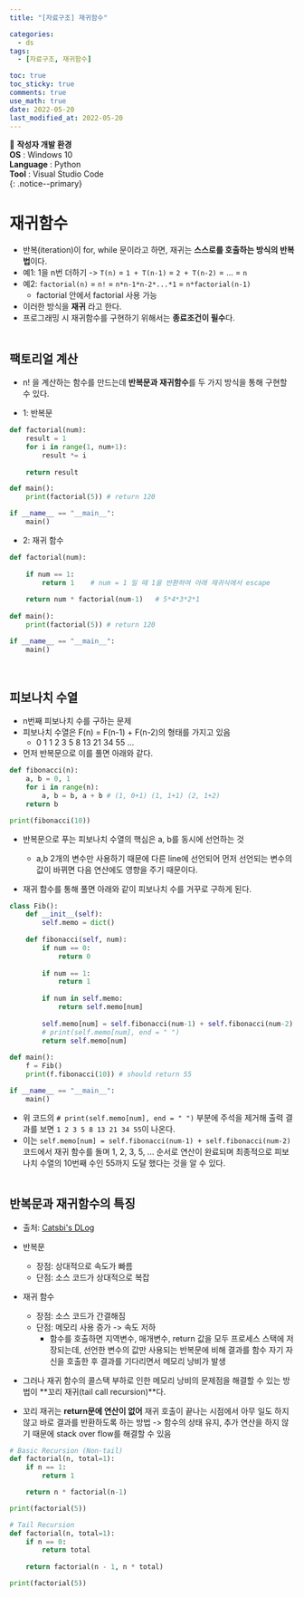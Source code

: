 ```yaml
---
title: "[자료구조] 재귀함수"

categories:
  - ds
tags:
  - [자료구조, 재귀함수]

toc: true
toc_sticky: true
comments: true
use_math: true
date: 2022-05-20
last_modified_at: 2022-05-20
---
```


📌 **작성자 개발 환경** <br>
**OS** : Windows 10 <br>
**Language** : Python<br>
**Tool** : Visual Studio Code<br>
{: .notice--primary}

# 재귀함수

- 반복(iteration)이 for, while 문이라고 하면, 재귀는 **스스로를 호출하는 방식의 반복법**이다.
- 예1: 1을 n번 더하기 -> `T(n)` = `1 + T(n-1)` = `2 + T(n-2)` = ... = `n`
- 예2: `factorial(n)` = `n!` = `n*n-1*n-2*...*1` = `n*factorial(n-1)`
    - factorial 안에서 factorial 사용 가능
- 이러한 방식을 **재귀** 라고 한다.
- 프로그래밍 시 재귀함수를 구현하기 위해서는 **종료조건이 필수**다.
<br><br>

## 팩토리얼 계산

- n! 을 계산하는 함수를 만드는데 **반복문과 재귀함수**를 두 가지 방식을 통해 구현할 수 있다.

- 1: 반복문

```py
def factorial(num):
    result = 1
    for i in range(1, num+1):
        result *= i
    
    return result

def main():
    print(factorial(5)) # return 120

if __name__ == "__main__":
    main()
```

- 2: 재귀 함수

```py
def factorial(num):
    
    if num == 1:
        return 1    # num = 1 일 때 1을 반환하여 아래 재귀식에서 escape
        
    return num * factorial(num-1)   # 5*4*3*2*1
    
def main():
    print(factorial(5)) # return 120

if __name__ == "__main__":
    main()
```
<br>

## 피보나치 수열

- n번째 피보나치 수를 구하는 문제
- 피보나치 수열은 F(n) = F(n-1) + F(n-2)의 형태를 가지고 있음
    - 0 1 1 2 3 5 8 13 21 34 55 ...
- 먼저 반복문으로 이를 풀면 아래와 같다.

```py
def fibonacci(n):
    a, b = 0, 1
    for i in range(n):
        a, b = b, a + b # (1, 0+1) (1, 1+1) (2, 1+2)
    return b

print(fibonacci(10))
```

- 반복문으로 푸는 피보나치 수열의 핵심은 a, b를 동시에 선언하는 것
    - a,b 2개의 변수만 사용하기 때문에 다른 line에 선언되어 먼저 선언되는 변수의 값이 바뀌면 다음 연산에도 영향을 주기 때문이다.

- 재귀 함수를 통해 풀면 아래와 같이 피보나치 수를 거꾸로 구하게 된다.

```py
class Fib():
    def __init__(self):
        self.memo = dict()
        
    def fibonacci(self, num):
        if num == 0:
            return 0
            
        if num == 1:
            return 1
            
        if num in self.memo:
            return self.memo[num]
            
        self.memo[num] = self.fibonacci(num-1) + self.fibonacci(num-2)
        # print(self.memo[num], end = " ")
        return self.memo[num]
        
def main():
    f = Fib()
    print(f.fibonacci(10)) # should return 55

if __name__ == "__main__":
    main()
```

- 위 코드의 `# print(self.memo[num], end = " ")` 부분에 주석을 제거해 출력 결과를 보면 `1 2 3 5 8 13 21 34 55`이 나온다.
- 이는 `self.memo[num] = self.fibonacci(num-1) + self.fibonacci(num-2)` 코드에서 재귀 함수를 돌며 1, 2, 3, 5, ... 순서로 연산이 완료되며 최종적으로 피보나치 수열의 10번째 수인 55까지 도달 했다는 것을 알 수 있다.
<br><br>

## 반복문과 재귀함수의 특징

- 출처: [Catsbi's DLog](https://catsbi.oopy.io/dbcc8c79-4600-4655-b2e2-b76eb7309e60)
- 반복문
    - 장점: 상대적으로 속도가 빠름
    - 단점: 소스 코드가 상대적으로 복잡
- 재귀 함수
    - 장점: 소스 코드가 간결해짐
    - 단점: 메모리 사용 증가 -> 속도 저하 
        - 함수를 호출하면 지역변수, 매개변수, return 값을 모두 프로세스 스택에 저장되는데, 선언한 변수의 값만 사용되는 반복문에 비해 결과를 함수 자기 자신을 호출한 후 결과를 기다리면서 메모리 낭비가 발생

- 그러나 재귀 함수의 콜스택 부하로 인한 메모리 낭비의 문제점을 해결할 수 있는 방법이 **꼬리 재귀(tail call recursion)**다.
- 꼬리 재귀는 **return문에 연산이 없어** 재귀 호출이 끝나는 시점에서 아무 일도 하지 않고 바로 결과를 반환하도록 하는 방법 -> 함수의 상태 유지, 추가 연산을 하지 않기 때문에 stack over flow를 해결할 수 있음

```py
# Basic Recursion (Non-tail)
def factorial(n, total=1):
    if n == 1: 
        return 1

    return n * factorial(n-1)

print(factorial(5))

# Tail Recursion
def factorial(n, total=1):
    if n == 0:
        return total
    
    return factorial(n - 1, n * total)

print(factorial(5))
```
